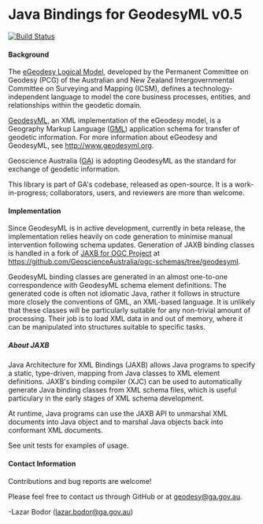 # Java Bindings for GeodesyML v0.5

[![Build Status](https://travis-ci.org/GeoscienceAustralia/geodesyml-java-bindings.svg?branch=master)](https://travis-ci.org/GeoscienceAustralia/geodesyml-java-bindings)

#### Background

<!-- ##### eGeodesy-->

The [eGeodesy Logical Model](http://icsm.govspace.gov.au/egeodesy/), developed by the
Permanent Committee on Geodesy (PCG) of the Australian and New Zealand
Intergovernmental Committee on Surveying and Mapping (ICSM), defines a
technology-independent language to model the core business processes, entities,
and relationships within the geodetic domain.

<!-- ##### GeodesyML-->

[GeodesyML](http://github.com/GeoscienceAustralia/GeodesyML), an XML
implementation of the eGeodesy model, is a Geography Markup Language
([GML](http://www.opengeospatial.org/standards/gml))
application schema for transfer of geodetic information. For more information
about eGeodesy and GeodesyML, see http://www.geodesyml.org.

<!-- ##### Geoscience Australia-->

Geoscience Australia ([GA](http://www.ga.gov.au)) is adopting GeodesyML as the standard for
exchange of geodetic information.

This library is part of GA's codebase, released as open-source. It is a
work-in-progress; collaborators, users, and reviewers are more than welcome.

#### Implementation

Since GeodesyML is in active development, currently in beta release,
the implementation relies heavily on code generation to minimise manual
intervention following schema updates. Generation of JAXB binding classes is handled
in a fork of [JAXB for OGC Project](http://www.ogcnetwork.net/jaxb4ogc) at
https://github.com/GeoscienceAustralia/ogc-schemas/tree/geodesyml.

GeodesyML binding classes are generated in an almost one-to-one correspondence
with GeodesyML schema element definitions. The generated code is often not
idiomatic Java, rather it follows in structure more closely the conventions of
GML, an XML-based language. It is unlikely that these classes will be
particularly suitable for any non-trivial amount of processing. Their job is to
load XML data in and out of memory, where it can be manipulated into structures
suitable to specific tasks.

##### About JAXB
Java Architecture for XML Bindings (JAXB) allows Java programs to specify a
static, type-driven, mapping from Java classes to XML element definitions.
JAXB's binding compiler (XJC) can be used to automatically generate Java
binding classes from XML schema files, which is useful particulary in the early
stages of XML schema development.

At runtime, Java programs can use the JAXB API to unmarshal XML documents into Java object and to marshal
Java objects back into conformant XML documents.

See unit tests for examples of usage.

#### Contact Information

Contributions and bug reports are welcome!

Please feel free to contact us through GitHub or at geodesy@ga.gov.au.

-Lazar Bodor (lazar.bodor@ga.gov.au)





